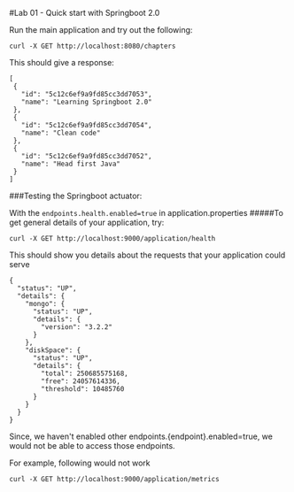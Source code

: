 #Lab 01 - Quick start with Springboot 2.0

Run the main application and try out the following:

```
curl -X GET http://localhost:8080/chapters
```

This should give a response:

```
[
 {
   "id": "5c12c6ef9a9fd85cc3dd7053",
   "name": "Learning Springboot 2.0"
 },
 {
   "id": "5c12c6ef9a9fd85cc3dd7054",
   "name": "Clean code"
 },
 {
   "id": "5c12c6ef9a9fd85cc3dd7052",
   "name": "Head first Java"
 }
]
```
   
   
###Testing the Springboot actuator:

With the `endpoints.health.enabled=true` in application.properties
#####To get general details of your application, try:

```
curl -X GET http://localhost:9000/application/health
```

This should show you details about the requests that your application could serve

```
{
  "status": "UP",
  "details": {
    "mongo": {
      "status": "UP",
      "details": {
        "version": "3.2.2"
      }
    },
    "diskSpace": {
      "status": "UP",
      "details": {
        "total": 250685575168,
        "free": 24057614336,
        "threshold": 10485760
      }
    }
  }
}
```

Since, we haven't enabled other endpoints.{endpoint}.enabled=true, we would not be able to access those endpoints.

For example, following would not work

```
curl -X GET http://localhost:9000/application/metrics
```

